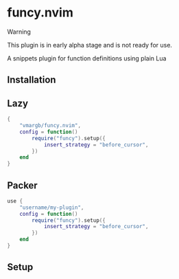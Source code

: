 # funcy.nvim
> [!WARNING]
> This plugin is in early alpha stage and is not ready for use.

A snippets plugin for function definitions using plain Lua

## Installation

## Lazy
```lua
{
    "vmargb/funcy.nvim",
    config = function()
        require("funcy").setup({
            insert_strategy = "before_cursor",
        })
    end
}
```

## Packer

```lua
use {
    "username/my-plugin",
    config = function()
        require("funcy").setup({
            insert_strategy = "before_cursor",
        })
    end
}
```

## Setup
